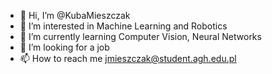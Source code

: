 - 👋 Hi, I’m @KubaMieszczak
- 👀 I’m interested in Machine Learning and Robotics
- 🌱 I’m currently learning Computer Vision, Neural Networks
- 💞️ I’m looking for a job
- 📫 How to reach me jmieszczak@student.agh.edu.pl

<!---
KubaMieszczak/KubaMieszczak is a ✨ special ✨ repository because its `README.md` (this file) appears on your GitHub profile.
You can click the Preview link to take a look at your changes.
--->
